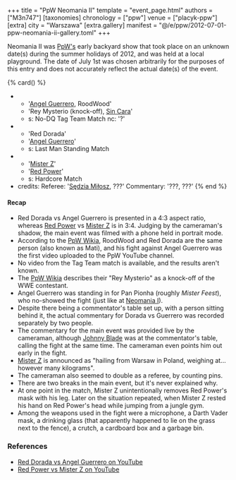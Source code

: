 +++
title = "PpW Neomania II"
template = "event_page.html"
authors = ["M3n747"]
[taxonomies]
chronology = ["ppw"]
venue = ["placyk-ppw"]
[extra]
city = "Warszawa"
[extra.gallery]
manifest = "@/e/ppw/2012-07-01-ppw-neomania-ii-gallery.toml"
+++

Neomania II was [PpW's](@/o/ppw.md) early backyard show that took place on an unknown date(s) during the summer holidays of 2012, and was held at a local playground. The date of July 1st was chosen arbitrarily for the purposes of this entry and does not accurately reflect the actual date(s) of the event.

{% card() %}
- - '[Angel Guerrero](@/w/johnny-blade.md), RoodWood'
  - 'Rey Mysterio (knock-off), [Sin Cara](@/w/sin-cara.md)'
  - s: No-DQ Tag Team Match
    nc: '?'
- - 'Red Dorada'
  - '[Angel Guerrero](@/w/angel-guerrero.md)'
  - s: Last Man Standing Match
- - '[Mister Z](@/w/mister-z.md)'
  - '[Red Power](@/w/rob-scaffold.md)'
  - s: Hardcore Match
- credits:
    Referee: '[Sędzia Miłosz](@/w/mister-z.md), ???'
    Commentary: '???, ???'
{% end %}

#### Recap

* Red Dorada vs Angel Guerrero is presented in a 4:3 aspect ratio, whereas [Red Power](@/w/rob-scaffold.md) vs [Mister Z](@/w/mister-z.md) is in 3:4. Judging by the cameraman's shadow, the main event was filmed with a phone held in portrait mode.
* According to the [PpW Wikia][ppw-wiki-neo-2], RoodWood and Red Dorada are the same person (also known as Mati), and his fight against Angel Guerrero was the first video uploaded to the PpW YouTube channel.
* No video from the Tag Team match is available, and the results aren't known.
* The [PpW Wikia][rej-mysterjo] describes their "Rey Mysterio" as a knock-off of the WWE contestant.
* Angel Guerrero was standing in for Pan Pionha (roughly _Mister Feest_), who no-showed the fight (just like at [Neomania I](@/e/ppw/2011-07-01-ppw-neomania-i.md)).
* Despite there being a commentator's table set up, with a person sitting behind it, the actual commentary for Dorada vs Guerrero was recorded separately by two people.
* The commentary for the main event was provided live by the cameraman, although [Johnny Blade](@/w/johnny-blade.md) was at the commentator's table, calling the fight at the same time. The cameraman even points him out early in the fight.
* [Mister Z](@/w/mister-z.md) is announced as "hailing from Warsaw in Poland, weighing at... however many kilograms".
* The cameraman also seemed to double as a referee, by counting pins.
* There are two breaks in the main event, but it's never explained why.
* At one point in the match, Mister Z unintentionally removes Red Power's mask with his leg. Later on the situation repeated, when Mister Z rested his hand on Red Power's head while jumping from a jungle gym.
* Among the weapons used in the fight were a microphone, a Darth Vader mask, a drinking glass (that apparently happened to lie on the grass next to the fence), a crutch, a cardboard box and a garbage bin.

### References

* [Red Dorada vs Angel Guerrero on YouTube](https://www.youtube.com/watch?v=RutqJ05sylc)
* [Red Power vs Mister Z on YouTube](https://www.youtube.com/watch?v=jlq-aQNVX2s)

[ppw-wiki-neo-2]: https://ppw-fandom.tpwres.pl/ppw-neomania-2
[rej-mysterjo]: https://ppw-fandom.tpwres.pl/rey-mysterio
